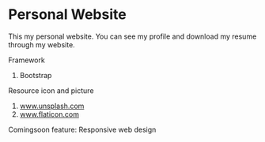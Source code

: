 # Personal Website
This my personal website. You can see my profile and download my resume through my website.

Framework
1. Bootstrap

Resource icon and picture
1. www.unsplash.com
2. www.flaticon.com

Comingsoon feature: Responsive web design

